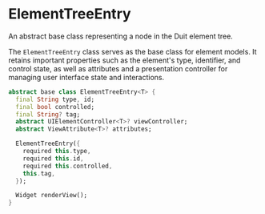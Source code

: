 # ElementTreeEntry

An abstract base class representing a node in the Duit element tree.

The `ElementTreeEntry` class serves as the base class for element models. It retains important properties such as the element's type, identifier, and control state, as well as attributes and a presentation controller for managing user interface state and interactions.

```dart
abstract base class ElementTreeEntry<T> {
  final String type, id;
  final bool controlled;
  final String? tag;
  abstract UIElementController<T>? viewController;
  abstract ViewAttribute<T>? attributes;

  ElementTreeEntry({
    required this.type,
    required this.id,
    required this.controlled,
    this.tag,
  });

  Widget renderView();
}
```
